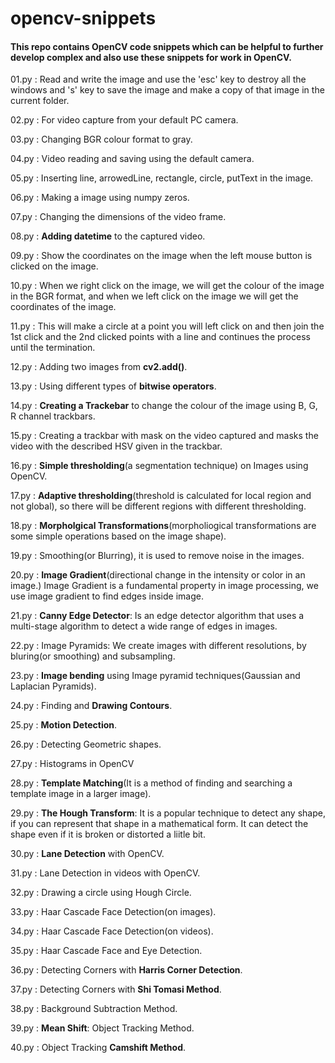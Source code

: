 # opencv-snippets

#### This repo contains OpenCV code snippets which can be helpful to further develop complex and also use these snippets for work in OpenCV.

01.py : Read and write the image and use the 'esc' key to destroy all the windows and 's' key to save the image and make a copy of that image in the current folder.

02.py : For video capture from your default PC camera.

03.py : Changing BGR colour format to gray.

04.py : Video reading and saving using the default camera.

05.py : Inserting line, arrowedLine, rectangle, circle, putText in the image.

06.py : Making a image using numpy zeros.

07.py : Changing the dimensions of the video frame.

08.py : __Adding datetime__ to the captured video.

09.py : Show the coordinates on the image when the left mouse button is clicked on the image.

10.py : When we right click on the image, we will get the colour of the image in the BGR format, and when we left click on the image we will get the coordinates of the image.

11.py : This will make a circle at a point you will left click on and then join the 1st click and the 2nd clicked points with a line and continues the process until the termination.

12.py : Adding two images from __cv2.add()__.

13.py : Using different types of __bitwise operators__.

14.py : __Creating a Trackebar__ to change the colour of the image using B, G, R channel trackbars.

15.py : Creating a trackbar with mask on the video captured and masks the video with the described HSV given in the trackbar.

16.py : __Simple thresholding__(a segmentation technique) on Images using OpenCV.

17.py : __Adaptive thresholding__(threshold is calculated for local region and not global), so there will be different regions with different thresholding.

18.py : __Morpholgical Transformations__(morpholiogical transformations are some simple operations based on the image shape).

19.py : Smoothing(or Blurring), it is used to remove noise in the images.

20.py : __Image Gradient__(directional change in the intensity or color in an image.) Image Gradient is a fundamental property in image processing, we use image gradient to find edges inside image.

21.py : __Canny Edge Detector__: Is an edge detector algorithm that uses a multi-stage algorithm to detect a wide range of edges in images.

22.py : Image Pyramids: We create images with different resolutions, by bluring(or smoothing) and subsampling.

23.py : __Image bending__ using Image pyramid techniques(Gaussian and Laplacian Pyramids).

24.py : Finding and __Drawing Contours__.

25.py : __Motion Detection__.

26.py : Detecting Geometric shapes.

27.py : Histograms in OpenCV

28.py : __Template Matching__(It is a method of finding and searching a template image in a larger image).

29.py : __The Hough Transform__: It is a popular technique to detect any shape, if you can represent that shape in a mathematical form. It can detect the shape even if it is broken or distorted a liitle bit.

30.py : __Lane Detection__ with OpenCV.

31.py : Lane Detection in videos with OpenCV.

32.py : Drawing a circle using Hough Circle.

33.py : Haar Cascade Face Detection(on images).

34.py : Haar Cascade Face Detection(on videos).

35.py : Haar Cascade Face and Eye Detection.

36.py : Detecting Corners with __Harris Corner Detection__.

37.py : Detecting Corners with __Shi Tomasi Method__.

38.py : Background Subtraction Method.

39.py : __Mean Shift__: Object Tracking Method.

40.py : Object Tracking __Camshift Method__.
